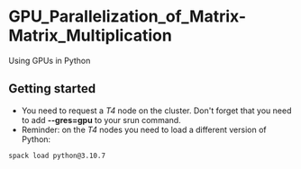 # GPU_Parallelization_of_Matrix-Matrix_Multiplication

Using GPUs in Python

## Getting started

* You need to request a *T4* node on the cluster. Don't forget that you need to add **--gres=gpu** to your srun command.
* Reminder: on the *T4* nodes you need to load a different version of Python:
```bash
spack load python@3.10.7
```
